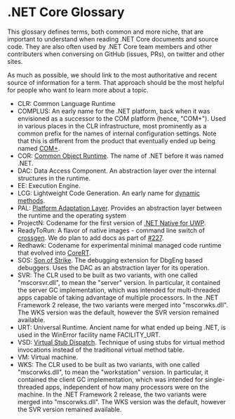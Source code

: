 .NET Core Glossary
===

This glossary defines terms, both common and more niche, that are important to understand when reading .NET Core documents and source code. They are also often used by .NET Core team members and other contributers when conversing on GitHub (issues, PRs), on twitter and other sites.

As much as possible, we should link to the most authoritative and recent source of information for a term. That approach should be the most helpful for people who want to learn more about a topic.

* CLR: Common Language Runtime
* COMPLUS: An early name for the .NET platform, back when it was envisioned as a successor to the COM platform (hence, "COM+"). Used in various places in the CLR infrastructure, most prominently as a common prefix for the names of internal configuration settings. Note that this is different from the product that eventually ended up being named [COM+](https://msdn.microsoft.com/en-us/library/windows/desktop/ms685978.aspx).
* COR: [Common Object Runtime](http://www.danielmoth.com/Blog/mscorlibdll.aspx). The name of .NET before it was named .NET.
* DAC: Data Access Component. An abstraction layer over the internal structures in the runtime.
* EE: Execution Engine.
* LCG: Lightweight Code Generation. An early name for [dynamic methods](https://github.com/dotnet/coreclr/blob/master/src/mscorlib/src/System/Reflection/Emit/DynamicMethod.cs).
* PAL: [Platform Adaptation Layer](http://archive.oreilly.com/pub/a/dotnet/2002/03/04/rotor.html). Provides an abstraction layer between the runtime and the operating system
* ProjectN: Codename for the first version of [.NET Native for UWP](https://msdn.microsoft.com/en-us/vstudio/dotnetnative.aspx).
* ReadyToRun: A flavor of native images - command line switch of [crossgen](https://github.com/dotnet/coreclr/blob/master/src/tools/crossgen/crossgen.cpp). We do plan to add docs as part of [#227](https://github.com/dotnet/coreclr/issues/227).
* Redhawk: Codename for experimental minimal managed code runtime that evolved into [CoreRT](https://github.com/dotnet/corert/).
* SOS: [Son of Strike](http://blogs.msdn.com/b/jasonz/archive/2003/10/21/53581.aspx). The debugging extension for DbgEng based debuggers. Uses the DAC as an abstraction layer for its operation.
* SVR: The CLR used to be built as two variants, with one called "mscorsvr.dll", to mean the "server" version. In particular, it contained the server GC implementation, which was intended for multi-threaded apps capable of taking advantage of multiple processors. In the .NET Framework 2 release, the two variants were merged into "mscorwks.dll". The WKS version was the default, however the SVR version remained available.
* URT: Universal Runtime. Ancient name for what ended up being .NET, is used in the WinError facility name FACILITY_URT.
* VSD: [Virtual Stub Dispatch](../botr/virtual-stub-dispatch.md). Technique of using stubs for virtual method invocations instead of the traditional virtual method table.
* VM: Virtual machine.
* WKS: The CLR used to be built as two variants, with one called "mscorwks.dll", to mean the "workstation" version. In particular, it contained the client GC implementation, which was intended for single-threaded apps, independent of how many processors were on the machine. In the .NET Framework 2 release, the two variants were merged into "mscorwks.dll". The WKS version was the default, however the SVR version remained available.
